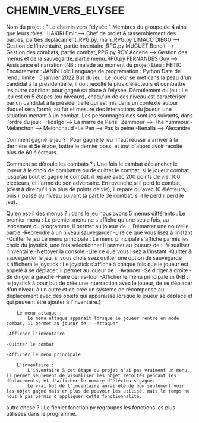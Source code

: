 # CHEMIN_VERS_ELYSEE
Nom du projet : " Le chemin vers l'elysée "
Membres du groupe de 4 ainsi que leurs rôles :
                        HAKIRI Emir     -->     Chef de projet & rassemblement des parties, parties deplacament_RPG.py, main_RPG.py 
                        LIMACO DIEGO    -->     Gestion de l'inventaire, partie inventaire_RPG.py
                        MUGUET Benoit   -->     Gestion des combats, partie combat_RPG.py
                        ROY Accene      -->     Gestion des menus et de la sauvegarde, partie menu_RPG.py
                        FERNANDES Guy   -->     Assistance et narration (NB : malade au moment du projet)
Lieu : HETIC
Encadrement : JANIN Loïc 
Language de programation : Python
Date de rendu limite : 5 janvier 2022
But du jeu : Le joueur se met dans la peau d'un candidat à la presidentielle, il doit recolté le plus d'élécteurs et combattre les autre candidat pour gagné sa place à l'élysée.
Déroulement du jeu :
    Le jeu est en 5 étapes (ou niveaux), chaqu'un de ces niveau est caractériser par un candidat à la présidentielle qui est mis dans un contexte autour duquel sera formé, 
    au fur et mesure des interactions du joueur, une situation menant à un combat.
    Les personnages cles sont les suivants, dans l'ordre du jeu : -Hidalgo    -->   La marre de Paris
                                                                  -Zemmour    -->   The hummour
                                                                  -Melanchon  -->   Melonchaud
                                                                  -Le Pen     -->   Pas la peine
                                                                  -Benalla    -->   Alexandre
  
Comment gagné le jeu ? :
    Pour gagné le jeu il faut reussir à arriver à la dernière et 5e étape, battre le dernier boss, et tout d'abord avoir recolté plus de 60 élécteurs.

Comment se déroule les combats ? :
    Une fois le cambat déclancher le joueur à le choix de combattre ou de quitter le combat, si le joueur combat jusqu'au bout et gagne le combat,
    il repare avec 200 points de vie, 100 élécteurs, et l'arme de son adversaire.
    En revenche si il perd le combat, (c'est à dire qu'il n'a plus de points de vie),  il repare qu'avec 10 élécteurs, puis il passe au niveau suivant (à part le 3e combat, si il le perd il perd le jeu).

Qu'en est-il des menus ? :
    dans le jeu nous avons 5 menus différents :
        Le premier menu :
            Le premier menu ne s'affiche qu'une seule fois, au lancement du programme, il permet au joueur de : -Démarrer une nouvelle partie
                                                                                                                -Reprendre à un niveau sauvegarder
                                                                                                                -Lire ce que vous lisez à linstant
                                                                                                                -Quitter le jeu
        Le menu principale :
            Le menu principale s'affiche parmis les choix du joystick, une fois selectionner il permet au joueurs de : -Visualiser l'inventaire
                                                                                                                       -Nettoyer la console
                                                                                                                       -Lire ce que vous lisez à l'instant
                                                                                                                       -Quitter & sauvegarder le jeu, si vous choisissez quitter une option de sauvegarde s'affichera
        le joystick :
            Le joystick s'affiche à chaque fois que le joueur est appelé à se déplacer, il permet au joueur de : -Avancer
                                                                                                                 -Se diriger à droite
                                                                                                                 -Se diriger à gauche
                                                                                                                 -Faire demis-tour
                                                                                                                 -Afficher le menu principale \n
            (NB : le joystick à pour but de crée une interraction avec le joueur, de se déplacer d'un niveau à un autre et de crée un systeme de récompense au déplacement avec des objets qui apparaisse lorsque le joueur se déplace et qui peuvent étre ajouter à l'inventaire.)
        
        Le menu attaque :
            Le menu attaque apparaît lorsque le joueur rentre en mode combat, il permet au joueur de : -Attaquer
                                                                                                       -Afficher l'inventaire
                                                                                                       -Quitter le combat
                                                                                                       -Afficher le menu principale
                                                                                                       
        L'inventaire :
            L'inventaire à cet étape du projet n'ai pas vraiment un menu, il permet seulement de visualiser les objet recoltés pendant les déplacements, et d'afficher le nombre d'élécteurs gagné.
            Le vrai but de l'inventaire aurai été de non seulement voir les objet gagné mais en plus de pouvoir les utilisé, mais le temps ne nous à pas permis d'appliquer cette fonctionnalité.
         
 
autre chose ? :
  Le fichier fonction.py regroupes les fonctions les plus utilisées dans le programme.
  
